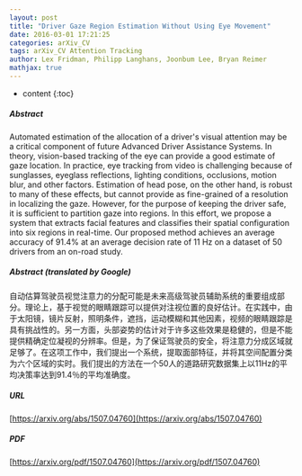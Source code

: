 ```yaml
---
layout: post
title: "Driver Gaze Region Estimation Without Using Eye Movement"
date: 2016-03-01 17:21:25
categories: arXiv_CV
tags: arXiv_CV Attention Tracking
author: Lex Fridman, Philipp Langhans, Joonbum Lee, Bryan Reimer
mathjax: true
---
```


* content
{:toc}

##### Abstract
Automated estimation of the allocation of a driver's visual attention may be a critical component of future Advanced Driver Assistance Systems. In theory, vision-based tracking of the eye can provide a good estimate of gaze location. In practice, eye tracking from video is challenging because of sunglasses, eyeglass reflections, lighting conditions, occlusions, motion blur, and other factors. Estimation of head pose, on the other hand, is robust to many of these effects, but cannot provide as fine-grained of a resolution in localizing the gaze. However, for the purpose of keeping the driver safe, it is sufficient to partition gaze into regions. In this effort, we propose a system that extracts facial features and classifies their spatial configuration into six regions in real-time. Our proposed method achieves an average accuracy of 91.4% at an average decision rate of 11 Hz on a dataset of 50 drivers from an on-road study.

##### Abstract (translated by Google)
自动估算驾驶员视觉注意力的分配可能是未来高级驾驶员辅助系统的重要组成部分。理论上，基于视觉的眼睛跟踪可以提供对注视位置的良好估计。在实践中，由于太阳镜，镜片反射，照明条件，遮挡，运动模糊和其他因素，视频的眼睛跟踪是具有挑战性的。另一方面，头部姿势的估计对于许多这些效果是稳健的，但是不能提供精确定位凝视的分辨率。但是，为了保证驾驶员的安全，将注意力分成区域就足够了。在这项工作中，我们提出一个系统，提取面部特征，并将其空间配置分类为六个区域的实时。我们提出的方法在一个50人的道路研究数据集上以11Hz的平均决策率达到91.4％的平均准确度。

##### URL
[https://arxiv.org/abs/1507.04760](https://arxiv.org/abs/1507.04760)

##### PDF
[https://arxiv.org/pdf/1507.04760](https://arxiv.org/pdf/1507.04760)

